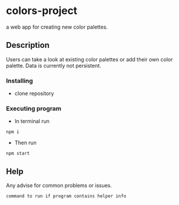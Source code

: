 # colors-project

a web app for creating new color palettes.

## Description

Users can take a look at existing color palettes or add their own color palette.
Data is currently not persistent.

### Installing

- clone repository

### Executing program

- In terminal run

```
npm i
```

- Then run

```
npm start
```

## Help

Any advise for common problems or issues.

```
command to run if program contains helper info
```
